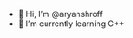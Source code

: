 - 👋 Hi, I’m @aryanshroff
- 🌱 I’m currently learning C++



<!---
aryanshroff/aryanshroff is a ✨ special ✨ repository because its `README.md` (this file) appears on your GitHub profile.
You can click the Preview link to take a look at your changes.
--->
